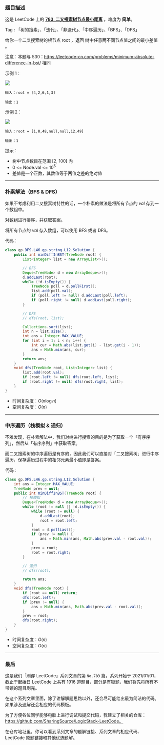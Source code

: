 ### 题目描述

这是 LeetCode 上的 **[783. 二叉搜索树节点最小距离](https://leetcode-cn.com/problems/minimum-distance-between-bst-nodes/solution/gong-shui-san-xie-yi-ti-san-jie-shu-de-s-7r17/)** ，难度为 **简单**。

Tag : 「树的搜素」、「迭代」、「非迭代」、「中序遍历」、「BFS」、「DFS」




给你一个二叉搜索树的根节点 root ，返回 树中任意两不同节点值之间的最小差值 。

注意：本题与 530：https://leetcode-cn.com/problems/minimum-absolute-difference-in-bst/ 相同

示例 1：

![](https://assets.leetcode.com/uploads/2021/02/05/bst1.jpg)

```
输入：root = [4,2,6,1,3]

输出：1
```
示例 2：

![](https://assets.leetcode.com/uploads/2021/02/05/bst2.jpg)

```
输入：root = [1,0,48,null,null,12,49]

输出：1
```

提示：
* 树中节点数目在范围 [2, 100] 内
* 0 <= Node.val <= $10^5$
* 差值是一个正数，其数值等于两值之差的绝对值

---

### 朴素解法（BFS & DFS）

如果不考虑利用二叉搜索树特性的话，一个朴素的做法是将所有节点的 $val$ 存到一个数组中。

对数组进行排序，并获取答案。

将所有节点的 $val$ 存入数组，可以使用 BFS 或者 DFS。

代码：
```java []
class gp.DFS.L46.gp.string.L12.Solution {
    public int minDiffInBST(TreeNode root) {
        List<Integer> list = new ArrayList<>();

        // BFS
        Deque<TreeNode> d = new ArrayDeque<>();
        d.addLast(root);
        while (!d.isEmpty()) {
            TreeNode poll = d.pollFirst();
            list.add(poll.val);
            if (poll.left != null) d.addLast(poll.left);
            if (poll.right != null) d.addLast(poll.right);
        }

        // DFS
        // dfs(root, list);

        Collections.sort(list);
        int n = list.size();
        int ans = Integer.MAX_VALUE;
        for (int i = 1; i < n; i++) {
            int cur = Math.abs(list.get(i) - list.get(i - 1));
            ans = Math.min(ans, cur);
        }
        return ans;
    }
    void dfs(TreeNode root, List<Integer> list) {
        list.add(root.val);
        if (root.left != null) dfs(root.left, list);
        if (root.right != null) dfs(root.right, list);
    }
}
```
* 时间复杂度：$O(n\log{n})$
* 空间复杂度：$O(n)$

***

### 中序遍历（栈模拟 & 递归）

不难发现，在朴素解法中，我们对树进行搜索的目的是为了获取一个「有序序列」，然后从「有序序列」中获取答案。

而二叉搜索树的中序遍历是有序的，因此我们可以直接对「二叉搜索树」进行中序遍历，保存遍历过程中的相邻元素最小值即是答案。

代码：
```java []
class gp.DFS.L46.gp.string.L12.Solution {
    int ans = Integer.MAX_VALUE;
    TreeNode prev = null;
    public int minDiffInBST(TreeNode root) {
        // 栈模拟
        Deque<TreeNode> d = new ArrayDeque<>();
        while (root != null || !d.isEmpty()) {
            while (root != null) {
                d.addLast(root);
                root = root.left;
            }
            root = d.pollLast();
            if (prev != null) {
                ans = Math.min(ans, Math.abs(prev.val - root.val));
            }
            prev = root;
            root = root.right;
        }

        // 递归
        // dfs(root);

        return ans;
    }
    void dfs(TreeNode root) {
        if (root == null) return;
        dfs(root.left);
        if (prev != null) {
            ans = Math.min(ans, Math.abs(prev.val - root.val));
        } 
        prev = root;
        dfs(root.right);
    }
}
```
* 时间复杂度：$O(n)$
* 空间复杂度：$O(n)$

---

### 最后

这是我们「刷穿 LeetCode」系列文章的第 `No.783` 篇，系列开始于 2021/01/01，截止于起始日 LeetCode 上共有 1916 道题目，部分是有锁题，我们将先将所有不带锁的题目刷完。

在这个系列文章里面，除了讲解解题思路以外，还会尽可能给出最为简洁的代码。如果涉及通解还会相应的代码模板。

为了方便各位同学能够电脑上进行调试和提交代码，我建立了相关的仓库：https://github.com/SharingSource/LogicStack-LeetCode。

在仓库地址里，你可以看到系列文章的题解链接、系列文章的相应代码、LeetCode 原题链接和其他优选题解。

